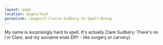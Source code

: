 ```yaml
---
layout: page
location: pages/leaf
permalink: /pages/Z-Claire-Sudbury-Is-Spelt-Wrong
---
```


My name is surprisingly hard to spell. It's actually Clare Sudbery: There's no I in Clare, and my surname ends ERY - like surgery or carvery).
